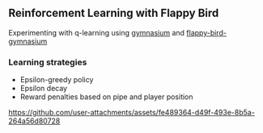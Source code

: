 ## Reinforcement Learning with Flappy Bird
Experimenting with q-learning using [gymnasium](https://github.com/Farama-Foundation/Gymnasium) and [flappy-bird-gymnasium](https://github.com/markub3327/flappy-bird-gymnasium)

### Learning strategies
- Epsilon-greedy policy
- Epsilon decay
- Reward penalties based on pipe and player position
  
https://github.com/user-attachments/assets/fe489364-d49f-493e-8b5a-264a56d80728
